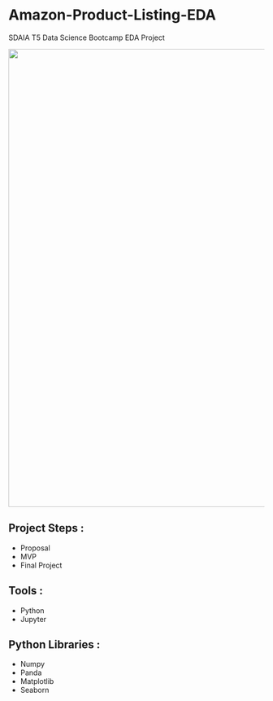 # Amazon-Product-Listing-EDA

 SDAIA T5 Data Science Bootcamp EDA Project

<img src="https://blog.primera.app/wp-content/uploads/2021/08/%D8%A3%D9%81%D8%B6%D9%84-%D9%85%D9%86%D8%AA%D8%AC%D8%A7%D8%AA-%D8%A3%D9%85%D8%A7%D8%B2%D9%88%D9%86.png" width="900">



## Project Steps :
- Proposal
- MVP
- Final Project

## Tools :
- Python
- Jupyter

## Python Libraries :
- Numpy
- Panda
- Matplotlib
- Seaborn
